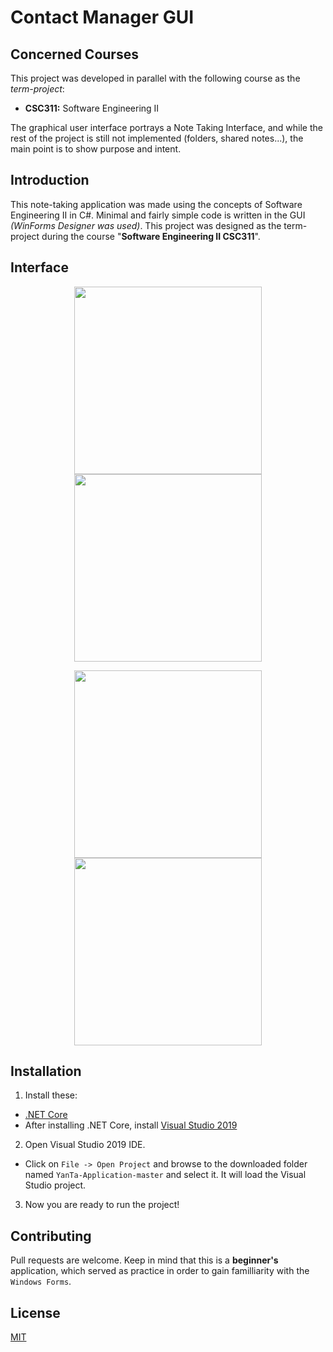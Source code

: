 # Contact Manager GUI

## Concerned Courses
This project was developed in parallel with the following course as the *term-project*:
* **CSC311:** Software Engineering II

The graphical user interface portrays a Note Taking Interface, and while the rest of the project is still not implemented (folders, shared notes...), the main point is to show purpose and intent.

## Introduction
This note-taking application was made using the concepts of Software Engineering II in C#. Minimal and fairly simple code is written in the GUI *(WinForms Designer was used)*. This project was designed as the term-project during the course "**Software Engineering II CSC311**".

## Interface
<p align="middle">
   <img src="https://github.com/therhamza/YanTa-Application/blob/master/Exam1/Resources/GUI1.PNG" width="300"/>
   <img src="https://github.com/therhamza/YanTa-Application/blob/master/Exam1/Resources/GUI2.PNG" width="300"/>
</p>   
<p align="middle">
   <img src="https://github.com/therhamza/YanTa-Application/blob/master/Exam1/Resources/GUI3.PNG" width="300"/>
   <img src="https://github.com/therhamza/YanTa-Application/blob/master/Exam1/Resources/GUI4.PNG" width="300"/>
</p>   

## Installation
1. Install these:
 * [.NET Core](https://dotnet.microsoft.com/en-us/download)
 * After installing .NET Core, install [Visual Studio 2019](https://visualstudio.microsoft.com/downloads/)
2. Open Visual Studio 2019 IDE.
 * Click on `File -> Open Project` and browse to the downloaded folder named `YanTa-Application-master` and select it. It will load the Visual Studio project.

3. Now you are ready to run the project!

## Contributing

Pull requests are welcome. Keep in mind that this is a **beginner's** application, which served as practice in order to gain familliarity with the `Windows Forms`.

## License
[MIT](https://github.com/therhamza/Contact-Manager-GUI/blob/master/LISENCE)